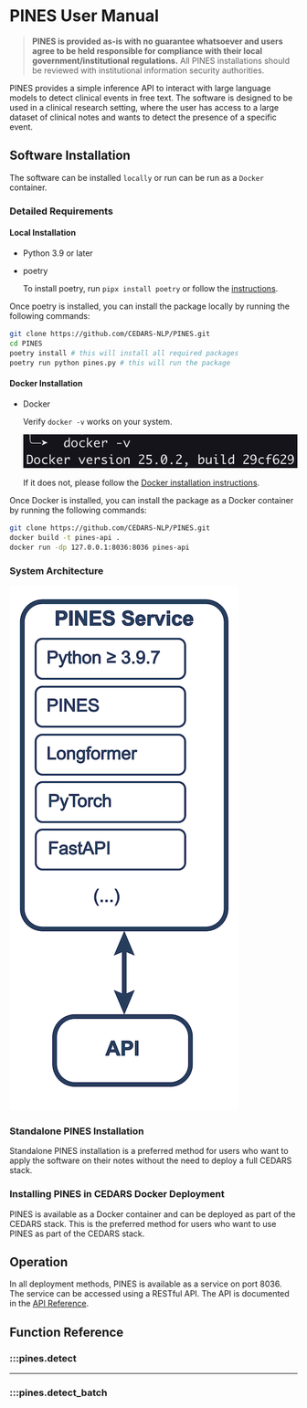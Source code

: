 # PINES User Manual

> **PINES is provided as-is with no guarantee whatsoever and users agree to be held responsible for compliance with their local government/institutional regulations.** All PINES installations should be reviewed with institutional information security authorities.

PINES provides a simple inference API to interact with large language models to detect clinical events in free text. The software is designed to be used in a clinical research setting, where the user has access to a large dataset of clinical notes and wants to detect the presence of a specific event.


## Software Installation

The software can be installed `locally` or run can be run as a `Docker` container. 

### Detailed Requirements

#### Local Installation
- Python 3.9 or later
- poetry

    To install poetry, run `pipx install poetry` or follow the [instructions](https://python-poetry.org/docs/).

Once poetry is installed, you can install the package locally by running the following commands:
```bash
git clone https://github.com/CEDARS-NLP/PINES.git
cd PINES
poetry install # this will install all required packages
poetry run python pines.py # this will run the package
```

#### Docker Installation
- Docker

    Verify `docker -v` works on your system.

    ![Docker Verify](pics/docker-verify.png)

    If it does not, please follow the [Docker installation instructions](https://docs.docker.com/get-docker/).

Once Docker is installed, you can install the package as a Docker container by running the following commands:
```bash
git clone https://github.com/CEDARS-NLP/PINES.git
docker build -t pines-api .
docker run -dp 127.0.0.1:8036:8036 pines-api
```

### System Architecture

![PINES Operational Schema](pics/pines_arch.png)

### Standalone PINES Installation

Standalone PINES installation is a preferred method for users who want to apply the software on their notes without the need to deploy a full CEDARS stack.

### Installing PINES in CEDARS Docker Deployment

PINES is available as a Docker container and can be deployed as part of the CEDARS stack. This is the preferred method for users who want to use PINES as part of the CEDARS stack.

## Operation

In all deployment methods, PINES is available as a service on port 8036. The service can be accessed using a RESTful API. The API is documented in the [API Reference](API_reference.md).

## Function Reference

### :::pines.detect
---
### :::pines.detect_batch
